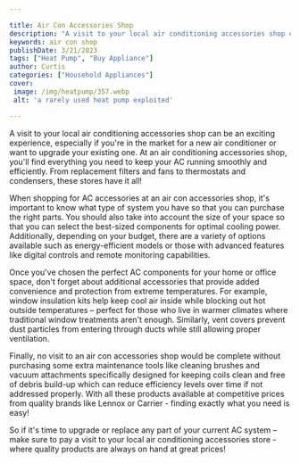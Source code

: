 ```yaml
---

title: Air Con Accessories Shop
description: "A visit to your local air conditioning accessories shop can be an exciting experience, especially if you're in the market for a ne...learn more about it now"
keywords: air con shop
publishDate: 3/21/2023
tags: ["Heat Pump", "Buy Appliance"]
author: Curtis
categories: ["Household Appliances"]
cover: 
 image: /img/heatpump/357.webp
 alt: 'a rarely used heat pump exploited'

---
```


A visit to your local air conditioning accessories shop can be an exciting experience, especially if you're in the market for a new air conditioner or want to upgrade your existing one. At an air conditioning accessories shop, you'll find everything you need to keep your AC running smoothly and efficiently. From replacement filters and fans to thermostats and condensers, these stores have it all!

When shopping for AC accessories at an air con accessories shop, it's important to know what type of system you have so that you can purchase the right parts. You should also take into account the size of your space so that you can select the best-sized components for optimal cooling power. Additionally, depending on your budget, there are a variety of options available such as energy-efficient models or those with advanced features like digital controls and remote monitoring capabilities. 

Once you've chosen the perfect AC components for your home or office space, don't forget about additional accessories that provide added convenience and protection from extreme temperatures. For example, window insulation kits help keep cool air inside while blocking out hot outside temperatures – perfect for those who live in warmer climates where traditional window treatments aren't enough. Similarly, vent covers prevent dust particles from entering through ducts while still allowing proper ventilation. 

Finally, no visit to an air con accessories shop would be complete without purchasing some extra maintenance tools like cleaning brushes and vacuum attachments specifically designed for keeping coils clean and free of debris build-up which can reduce efficiency levels over time if not addressed properly. With all these products available at competitive prices from quality brands like Lennox or Carrier - finding exactly what you need is easy! 

So if it's time to upgrade or replace any part of your current AC system – make sure to pay a visit to your local air conditioning accessories store - where quality products are always on hand at great prices!
